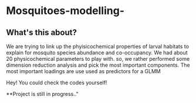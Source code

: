 # Mosquitoes-modelling-

## What's this about?

We are trying to link up the phyisicochemical properties of larval habitats to explain for mosquito species abundance and co-occupancy. 
We had about 20 physicochemical parameters to play with. so, we rather performed some dimension reduction analysis and pick the most important components. The most important loadings are use used as predictors for a GLMM

Hey! You could check the codes yourself! 

**Project is still in progress.."

